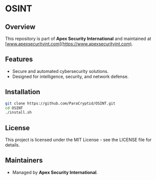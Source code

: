 # OSINT
    
## Overview
This repository is part of **Apex Security International** and maintained at [www.apexsecurityint.com](https://www.apexsecurityint.com).

## Features
- Secure and automated cybersecurity solutions.
- Designed for intelligence, security, and network defense.

## Installation
```bash
git clone https://github.com/ParaCryptid/OSINT.git
cd OSINT
./install.sh
```

## License
This project is licensed under the MIT License - see the LICENSE file for details.

## Maintainers
- Managed by **Apex Security International**.
